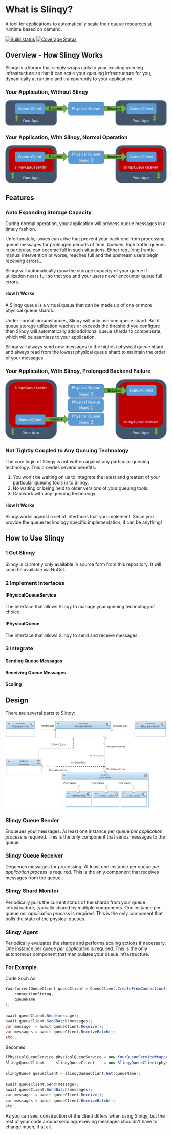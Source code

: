 # What is Slinqy?
A tool for applications to automatically scale their queue resources at runtime based on demand.

[![Build status](https://ci.appveyor.com/api/projects/status/3msjix5fdfe5u5fs?svg=true)](https://ci.appveyor.com/project/rakutensf-malex/slinqy)
[![Coverage Status](https://coveralls.io/repos/stealthlab/slinqy/badge.svg?branch=master&service=github)](https://coveralls.io/github/stealthlab/slinqy?branch=master)

## Overview - How Slinqy Works

Slinqy is a library that simply wraps calls to your existing queuing infrastructure so that it can scale your queuing infrastructure for you, dynamically at runtime and transparently to your application.

### Your Application, Without Slinqy
![Without Slinqy](Docs/Images/your-application-without-slinqy.png "Without Slinqy")
### Your Application, With Slinqy, Normal Operation
![With Slinqy Normal](Docs/Images/your-application-with-slinqy-normal-operation.png "With Slinqy Normal")

## Features
### Auto Expanding Storage Capacity

During normal operation, your application will process queue messages in a timely fashion.

Unfortunately, issues can arise that prevent your back end from processing queue messages for prolonged periods of time.
Queues, high traffic queues in particular, can become full in such situations.  Either requiring frantic manual intervention or worse,
reaches full and the upstream users begin receiving errors...

Slinqy will automatically grow the storage capacity of your queue if utilization nears full so that you and your users never encounter queue full errors.

#### How It Works

A Slinqy queue is a virtual queue that can be made up of one or more physical queue shards.

Under normal circumstances, Slinqy will only use one queue shard.  But if queue storage utilization reaches or exceeds the threshold you configure then Slinqy will automatically add additional queue shards to compensate, which will be seamless to your application.

Slinqy will always send new messages to the highest physical queue shard and always read from the lowest physical queue shard to maintain the order of your messages.

### Your Application, With Slinqy, Prolonged Backend Failure
![With Slinqy Backend Failure](Docs/Images/your-application-with-slinqy-backend-failure.png "With Slinqy Backend Failure")

### Not Tightly Coupled to Any Queuing Technology

The core logic of Slinqy is not written against any particular queuing technology.  This provides several benefits:

1. You won't be waiting on us to integrate the latest and greatest of your particular queuing tools in to Slinqy.
2. No waiting or being held to older versions of your queuing tools.
3. Can work with any queuing technology.

#### How It Works

Slinqy works against a set of interfaces that you implement.  Since you provide the queue technology specific implementation, it can be anything!

## How to Use Slinqy

### 1 Get Slinqy
Slinqy is currently only available in source form from this repository.  It will soon be available via NuGet.
### 2 Implement Interfaces
#### IPhysicalQueueService
The interface that allows Slinqy to manage your queuing technology of choice.
#### IPhysicalQueue
The interface that allows Slinqy to send and receive messages.
### 3 Integrate
#### Sending Queue Messages
#### Receiving Queue Messages
#### Scaling

## Design

There are several parts to Slinqy:

![Slinqy Components](Docs/Images/slinqy-components.png "Slinqy Components")

### Slinqy Queue Sender

Enqueues your messages.  At least one instance per queue *per application process* is required.  This is the only component that sends messages to the queue.

### Slinqy Queue Receiver

Dequeues messages for processing.  At least one instance per queue *per application process* is required.  This is the only component that receives messages from the queue.

### Slinqy Shard Monitor

Periodically pulls the current status of the shards from your queue infrastructure, typically shared by multiple components.  One instance per queue *per application process* is required.  This is the only component that polls the state of the physical queues.

### Slinqy Agent

Periodically evaluates the shards and performs scaling actions if necessary.  One instance per queue *per application* is required.  This is the only autonomous component that manipulates your queue infrastructure.

### For Example

Code Such As:

```csharp
YourCurrentQueueClient queueClient = QueueClient.CreateFromConnectionString(
    connectionString,
    queueName
);

await queueClient.Send(message);
await queueClient.SendBatch(messages);
var message  = await queueClient.Receive();
var messages = await queueClient.ReceiveBatch();
etc...
```
Becomes:
```csharp
IPhysicalQueueService physicalQueueService = new YourQueueServiceWrapper(connectionString);
SlinqyQueueClient     slinqyQueueClient    = new SlinqyQueueClient(physicalQueueService);

SlinqyQueue queueClient = slinqyQueueClient.Get(queueName);

await queueClient.Send(message);
await queueClient.SendBatch(messages);
var message  = await queueClient.Receive();
var messages = await queueClient.ReceiveBatch();
etc...
```

As you can see, construction of the client differs when using Slinqy, but the rest of your code around sending/receiving messages shouldn't have to change much, if at all.